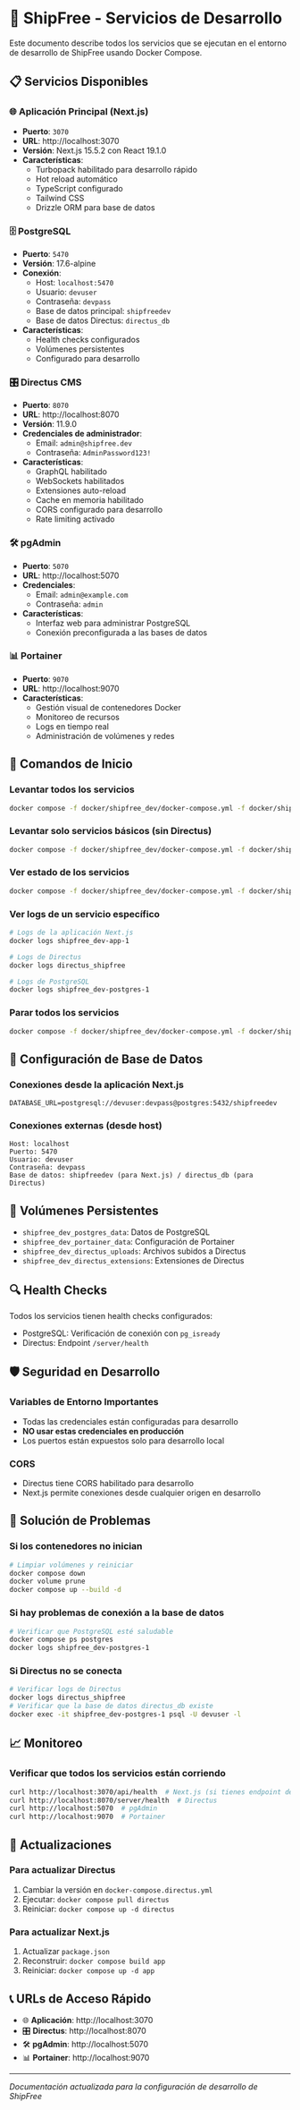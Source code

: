 # 🚀 ShipFree - Servicios de Desarrollo

Este documento describe todos los servicios que se ejecutan en el entorno de desarrollo de ShipFree usando Docker Compose.

## 📋 Servicios Disponibles

### 🌐 Aplicación Principal (Next.js)
- **Puerto**: `3070`
- **URL**: http://localhost:3070
- **Versión**: Next.js 15.5.2 con React 19.1.0
- **Características**:
  - Turbopack habilitado para desarrollo rápido
  - Hot reload automático
  - TypeScript configurado
  - Tailwind CSS
  - Drizzle ORM para base de datos

### 🗄️ PostgreSQL
- **Puerto**: `5470`
- **Versión**: 17.6-alpine
- **Conexión**: 
  - Host: `localhost:5470`
  - Usuario: `devuser`
  - Contraseña: `devpass`
  - Base de datos principal: `shipfreedev`
  - Base de datos Directus: `directus_db`
- **Características**:
  - Health checks configurados
  - Volúmenes persistentes
  - Configurado para desarrollo

### 🎛️ Directus CMS
- **Puerto**: `8070`
- **URL**: http://localhost:8070
- **Versión**: 11.9.0
- **Credenciales de administrador**:
  - Email: `admin@shipfree.dev`
  - Contraseña: `AdminPassword123!`
- **Características**:
  - GraphQL habilitado
  - WebSockets habilitados
  - Extensiones auto-reload
  - Cache en memoria habilitado
  - CORS configurado para desarrollo
  - Rate limiting activado

### 🛠️ pgAdmin
- **Puerto**: `5070`
- **URL**: http://localhost:5070
- **Credenciales**:
  - Email: `admin@example.com`
  - Contraseña: `admin`
- **Características**:
  - Interfaz web para administrar PostgreSQL
  - Conexión preconfigurada a las bases de datos

### 📊 Portainer
- **Puerto**: `9070`
- **URL**: http://localhost:9070
- **Características**:
  - Gestión visual de contenedores Docker
  - Monitoreo de recursos
  - Logs en tiempo real
  - Administración de volúmenes y redes

## 🚀 Comandos de Inicio

### Levantar todos los servicios
```bash
docker compose -f docker/shipfree_dev/docker-compose.yml -f docker/shipfree_dev/docker-compose.postgres.yml -f docker/shipfree_dev/docker-compose.directus.yml up --build -d
```

### Levantar solo servicios básicos (sin Directus)
```bash
docker compose -f docker/shipfree_dev/docker-compose.yml -f docker/shipfree_dev/docker-compose.postgres.yml up --build -d
```

### Ver estado de los servicios
```bash
docker compose -f docker/shipfree_dev/docker-compose.yml -f docker/shipfree_dev/docker-compose.postgres.yml -f docker/shipfree_dev/docker-compose.directus.yml ps
```

### Ver logs de un servicio específico
```bash
# Logs de la aplicación Next.js
docker logs shipfree_dev-app-1

# Logs de Directus
docker logs directus_shipfree

# Logs de PostgreSQL
docker logs shipfree_dev-postgres-1
```

### Parar todos los servicios
```bash
docker compose -f docker/shipfree_dev/docker-compose.yml -f docker/shipfree_dev/docker-compose.postgres.yml -f docker/shipfree_dev/docker-compose.directus.yml down
```

## 🔧 Configuración de Base de Datos

### Conexiones desde la aplicación Next.js
```env
DATABASE_URL=postgresql://devuser:devpass@postgres:5432/shipfreedev
```

### Conexiones externas (desde host)
```
Host: localhost
Puerto: 5470
Usuario: devuser
Contraseña: devpass
Base de datos: shipfreedev (para Next.js) / directus_db (para Directus)
```

## 📁 Volúmenes Persistentes

- `shipfree_dev_postgres_data`: Datos de PostgreSQL
- `shipfree_dev_portainer_data`: Configuración de Portainer
- `shipfree_dev_directus_uploads`: Archivos subidos a Directus
- `shipfree_dev_directus_extensions`: Extensiones de Directus

## 🔍 Health Checks

Todos los servicios tienen health checks configurados:
- PostgreSQL: Verificación de conexión con `pg_isready`
- Directus: Endpoint `/server/health`

## 🛡️ Seguridad en Desarrollo

### Variables de Entorno Importantes
- Todas las credenciales están configuradas para desarrollo
- **NO usar estas credenciales en producción**
- Los puertos están expuestos solo para desarrollo local

### CORS
- Directus tiene CORS habilitado para desarrollo
- Next.js permite conexiones desde cualquier origen en desarrollo

## 🔧 Solución de Problemas

### Si los contenedores no inician
```bash
# Limpiar volúmenes y reiniciar
docker compose down
docker volume prune
docker compose up --build -d
```

### Si hay problemas de conexión a la base de datos
```bash
# Verificar que PostgreSQL esté saludable
docker compose ps postgres
docker logs shipfree_dev-postgres-1
```

### Si Directus no se conecta
```bash
# Verificar logs de Directus
docker logs directus_shipfree
# Verificar que la base de datos directus_db existe
docker exec -it shipfree_dev-postgres-1 psql -U devuser -l
```

## 📈 Monitoreo

### Verificar que todos los servicios están corriendo
```bash
curl http://localhost:3070/api/health  # Next.js (si tienes endpoint de health)
curl http://localhost:8070/server/health  # Directus
curl http://localhost:5070  # pgAdmin
curl http://localhost:9070  # Portainer
```

## 🔄 Actualizaciones

### Para actualizar Directus
1. Cambiar la versión en `docker-compose.directus.yml`
2. Ejecutar: `docker compose pull directus`
3. Reiniciar: `docker compose up -d directus`

### Para actualizar Next.js
1. Actualizar `package.json`
2. Reconstruir: `docker compose build app`
3. Reiniciar: `docker compose up -d app`

## 📞 URLs de Acceso Rápido

- 🌐 **Aplicación**: http://localhost:3070
- 🎛️ **Directus**: http://localhost:8070
- 🛠️ **pgAdmin**: http://localhost:5070
- 📊 **Portainer**: http://localhost:9070

---
*Documentación actualizada para la configuración de desarrollo de ShipFree*